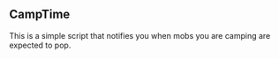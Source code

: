 ## CampTime

This is a simple script that notifies you when mobs you are camping are expected to pop.
